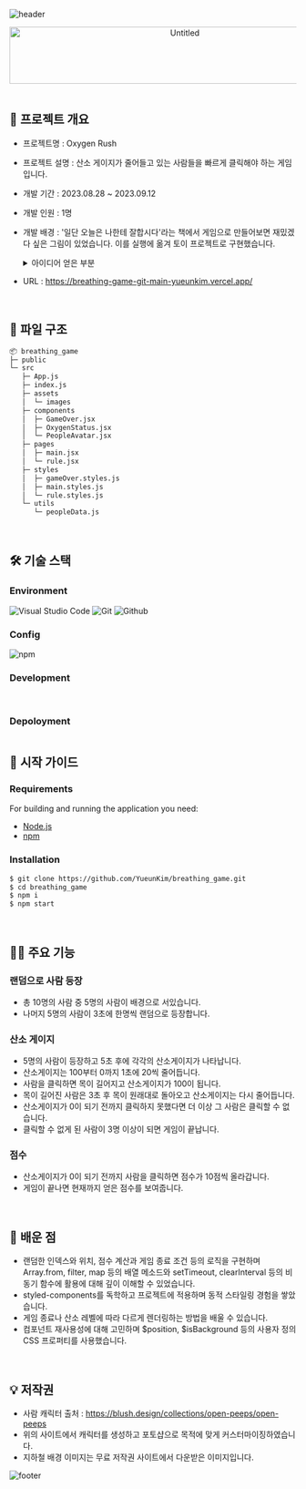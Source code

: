 ![header](https://capsule-render.vercel.app/api?type=waving&color=0:2C62EA,100:FFFFFF)

<div align="center">
<img alt="Untitled" src="https://github.com/YueunKim/breathing_game/assets/65431814/c37a76c2-4f0d-40f7-aba3-aeb6171b93a4" width="600" height="100" > 
</div>  
<br>

## 📝 프로젝트 개요
- 프로젝트명 : Oxygen Rush
- 프로젝트 설명 : 산소 게이지가 줄어들고 있는 사람들을 빠르게 클릭해야 하는 게임입니다.
- 개발 기간 : 2023.08.28 ~ 2023.09.12
- 개발 인원 : 1명
- 개발 배경 : '일단 오늘은 나한테 잘합시다'라는 책에서 게임으로 만들어보면 재밌겠다 싶은 그림이 있었습니다.
   이를 실행에 옮겨 토이 프로젝트로 구현했습니다.
  <details>
    <summary>아이디어 얻은 부분</summary>
    <div markdown="1">
    
    <img src="https://github.com/YueunKim/breathing_game/assets/65431814/d190934d-33b9-4ec8-aae1-4d70e32b85fb" width="400" height="580" />
    
    </div>
    </details>
- URL : https://breathing-game-git-main-yueunkim.vercel.app/
<br/>

## 📁 파일 구조

```bash
📦 breathing_game
├─ public
└─ src
   ├─ App.js
   ├─ index.js
   ├─ assets
   │  └─ images
   ├─ components
   │  ├─ GameOver.jsx
   │  ├─ OxygenStatus.jsx
   │  └─ PeopleAvatar.jsx
   ├─ pages
   │  ├─ main.jsx
   │  └─ rule.jsx
   ├─ styles
   │  ├─ gameOver.styles.js
   │  ├─ main.styles.js
   │  └─ rule.styles.js
   └─ utils
      └─ peopleData.js
```
<br/>

## 🛠 기술 스택

### Environment

![Visual Studio Code](https://img.shields.io/badge/Visual%20Studio%20Code-007ACC?style=for-the-badge&logo=Visual%20Studio%20Code&logoColor=white)
![Git](https://img.shields.io/badge/Git-F05032?style=for-the-badge&logo=Git&logoColor=white)
![Github](https://img.shields.io/badge/GitHub-181717?style=for-the-badge&logo=GitHub&logoColor=white)

### Config

![npm](https://img.shields.io/badge/npm-CB3837?style=for-the-badge&logo=npm&logoColor=white) 

### Development

<img alt=""  src ="https://img.shields.io/badge/react-61DAFB.svg?&style=for-the-badge&logo=react&logoColor=white"/> <img alt=""  src ="https://img.shields.io/badge/javascript-F7DF1E.svg?&style=for-the-badge&logo=javascript&logoColor=white"/> <img alt=""  src ="https://img.shields.io/badge/styledcomponents-DB7093.svg?&style=for-the-badge&logo=styledcomponents&logoColor=white"/> 

### Depoloyment
<img alt=""  src ="https://img.shields.io/badge/vercel-000000.svg?&style=for-the-badge&logo=vercel&logoColor=white"/>

<br/>

## 📖 시작 가이드

### Requirements

For building and running the application you need:

- [Node.js](https://nodejs.org/ko/download)
- [npm](https://www.npmjs.com/package/package)

### Installation

``` bash
$ git clone https://github.com/YueunKim/breathing_game.git
$ cd breathing_game
$ npm i
$ npm start
```

<br/>



## 🙋‍♂️ 주요 기능
### 랜덤으로 사람 등장
- 총 10명의 사람 중 5명의 사람이 배경으로 서있습니다.
- 나머지 5명의 사람이 3초에 한명씩 랜덤으로 등장합니다.

### 산소 게이지
- 5명의 사람이 등장하고 5초 후에 각각의 산소게이지가 나타납니다.
- 산소게이지는 100부터 0까지 1초에 20씩 줄어듭니다.
- 사람을 클릭하면 목이 길어지고 산소게이지가 100이 됩니다.
- 목이 길어진 사람은 3초 후 목이 원래대로 돌아오고 산소게이지는 다시 줄어듭니다.
-  산소게이지가 0이 되기 전까지 클릭하지 못했다면 더 이상 그 사람은 클릭할 수 없습니다.
-  클릭할 수 없게 된 사람이 3명 이상이 되면 게임이 끝납니다.

### 점수
- 산소게이지가 0이 되기 전까지 사람을 클릭하면 점수가 10점씩 올라갑니다.
- 게임이 끝나면 현재까지 얻은 점수를 보여줍니다.

<br/>

## 🔎 배운 점

- 랜덤한 인덱스와 위치, 점수 계산과 게임 종료 조건 등의 로직을 구현하며 Array.from, filter, map 등의 배열 메소드와 setTimeout, clearInterval 등의 비동기 함수에 활용에 대해 깊이 이해할 수 있었습니다.
- styled-components를 독학하고 프로젝트에 적용하며 동적 스타일링 경험을 쌓았습니다.
- 게임 종료나 산소 레벨에 따라 다르게 렌더링하는 방법을 배울 수 있습니다.
- 컴포넌트 재사용성에 대해 고민하며 $position, $isBackground 등의 사용자 정의 CSS 프로퍼티를 사용했습니다.

<br>



## 💡 저작권

- 사람 캐릭터 출처 : https://blush.design/collections/open-peeps/open-peeps
- 위의 사이트에서 캐릭터를 생성하고 포토샵으로 목적에 맞게 커스터마이징하였습니다.
- 지하철 배경 이미지는 무료 저작권 사이트에서 다운받은 이미지입니다.

![footer](https://capsule-render.vercel.app/api?section=footer&type=waving&color=0:FFFFFF,100:2C62EA)
